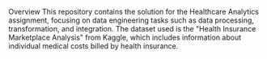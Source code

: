 Overview
This repository contains the solution for the Healthcare Analytics assignment, focusing on data engineering tasks such as data processing, transformation, and integration. The dataset used is the "Health Insurance Marketplace Analysis" from Kaggle, which includes information about individual medical costs billed by health insurance.
